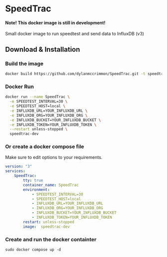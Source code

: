 # SpeedTrac
#### Note! This docker image is still in development! 

Small docker image to run speedtest and send data to InfluxDB (v3)

## Download & Installation

### Build the image

``` bash
docker build https://github.com/dylanmccrimmon/SpeedTrac.git -t speedtrac-dev
```

### Docker Run

``` bash
docker run --name SpeedTrac \
  -e SPEEDTEST_INTERVAL=30 \
  -e SPEEDTEST_HOST=local \
  -e INFLUXDB_URL=YOUR_INFLUXDB_URL \
  -e INFLUXDB_ORG=YOUR_INFLUXDB_ORG \
  -e INFLUXDB_BUCKET=YOUR_INFLUXDB_BUCKET \
  -e INFLUXDB_TOKEN=YOUR_INFLUXDB_TOKEN \
  --restart unless-stopped \
  speedtrac-dev
```

### Or create a docker compose file

Make sure to edit options to your requirements.

``` yaml
version: "3"
services:
    SpeedTrac:
        tty: true
        container_name: SpeedTrac
        environment:
            - SPEEDTEST_INTERVAL=30
            - SPEEDTEST_HOST=local
            - INFLUXDB_URL=YOUR_INFLUXDB_URL
            - INFLUXDB_ORG=YOUR_INFLUXDB_ORG
            - INFLUXDB_BUCKET=YOUR_INFLUXDB_BUCKET
            - INFLUXDB_TOKEN=YOUR_INFLUXDB_TOKEN
        restart: unless-stopped
        image:  speedtrac-dev
```

### Create and run the docker containter

```
sudo docker compose up -d
```